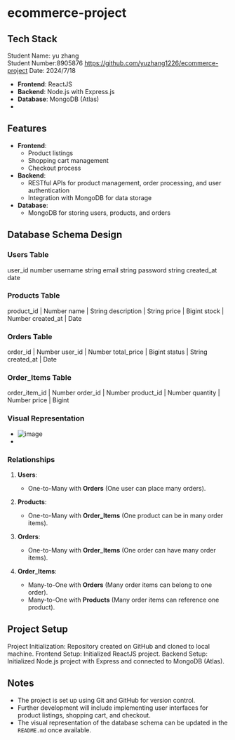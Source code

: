 # ecommerce-project
## Tech Stack
Student Name: yu zhang  
Student Number:8905876
https://github.com/yuzhang1226/ecommerce-project
Date: 2024/7/18
- **Frontend**: ReactJS
- **Backend**: Node.js with Express.js
- **Database**: MongoDB (Atlas)
- 
## Features
- **Frontend**: 
  - Product listings
  - Shopping cart management
  - Checkout process
- **Backend**:
  - RESTful APIs for product management, order processing, and user authentication
  - Integration with MongoDB for data storage
- **Database**:
  - MongoDB for storing users, products, and orders
## Database Schema Design
### Users Table
 user_id      number
 username     string
 email        string
 password     string
 created_at   date

### Products Table
product_id  | Number
name        | String
description | String
price       | Bigint
stock       | Number
created_at  | Date

### Orders Table

order_id    | Number
user_id     | Number
total_price | Bigint
status      | String
created_at  | Date

### Order_Items Table

order_item_id | Number
order_id    | Number
product_id  | Number
quantity    | Number 
price       | Bigint

### Visual Representation

  - ![image](https://github.com/user-attachments/assets/6011ec6f-498d-42dc-8bbd-023abce94bc6)
  - 
### Relationships
1. **Users**: 
   - One-to-Many with **Orders** (One user can place many orders).
   
2. **Products**: 
   - One-to-Many with **Order_Items** (One product can be in many order items).

3. **Orders**: 
   - One-to-Many with **Order_Items** (One order can have many order items).

4. **Order_Items**: 
   - Many-to-One with **Orders** (Many order items can belong to one order).
   - Many-to-One with **Products** (Many order items can reference one product).

 ##  Project Setup
Project Initialization: Repository created on GitHub and cloned to local machine.
Frontend Setup: Initialized ReactJS project.
Backend Setup: Initialized Node.js project with Express and connected to MongoDB (Atlas).

## Notes

- The project is set up using Git and GitHub for version control.
- Further development will include implementing user interfaces for product listings, shopping cart, and checkout.
- The visual representation of the database schema can be updated in the `README.md` once available.

